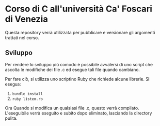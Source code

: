 # Corso di C all'università Ca' Foscari di Venezia
Questa repository verrà utilizzata per pubblicare e versionare gli argomenti trattati nel corso.

## Sviluppo
Per rendere lo sviluppo più comodo è possibile avvalersi di uno script che ascolta le modifiche dei file .c ed esegue tali file quando cambiano.

Per fare ciò, si utilizza uno scriptino Ruby che richiede alcune librerie. Si esegua:
1. `bundle install`
2. `ruby listen.rb`


Ora Quando si modifica un qualsiasi file .c, questo verrà compilato. L'eseguibile verrà eseguito e subito dopo eliminato, lasciando la directory pulita.
